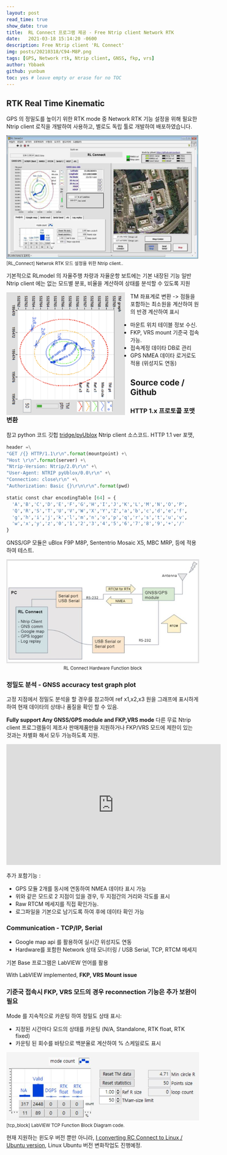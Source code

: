 ```yaml
---
layout: post
read_time: true
show_date: true
title:  RL Connect 프로그램 제공 - Free Ntrip client Network RTK
date:   2021-03-18 15:14:20 -0600
description: Free Ntrip client 'RL Connect'
img: posts/20210318/C94-M8P.png
tags: [GPS, Network rtk, Ntrip client, GNSS, fkp, vrs]
author: Ybbaek
github: yunbum
toc: yes # leave empty or erase for no TOC
---
```


## RTK Real Time Kinematic
GPS 의 정밀도를 높이기 위한 RTK mode 중 Network RTK 기능 설정을 위해 필요한 Ntrip client 로직을 개발하여 사용하고, 별로도 독립 툴로 개발하여 배포하였습니다.

![RL_Connect](./assets/img/posts/20210318/RL_Connect_ui.jpg)
<small>[RL_Connect] Netwrok RTK 모드 설정을 위한 Ntrip client..</small>

기본적으로 RLmodel 의 자율주행 차량과 자율운항 보트에는 기본 내장된 기능
일반 Ntrip client 에는 없는 모드별 분포, 비율을 계산하여 상태를 분석할 수 있도록 지원

<center><img style="float: left;margin-right: 1em;" src='./assets/img/posts/20210318/tm_circle.png' width="310" height="320"></center>

TM 좌표계로 변환 -> 점들을 포함하는 최소원을 계산하여 원의 반경 계산하여 표시

<ul><li>마운트 위치 테이블 정보 수신.</li><li>FKP, VRS mount 기준국 접속 가능.</li><li>접속계정 데이타 DB로 관리</li><li>GPS NMEA 데이타 로거로도 적용 (위성지도 연동) </li></ul>

## Source code / Github
### HTTP 1.x 프로토콜 포맷 변환

 참고 python 코드 깃헙 <a href="https://github.com/tridge/pyUblox/blob/master/ntrip.py">tridge/pyUblox</a> Ntrip client 소스코드. HTTP 1.1 ver 포맷, 

```python
header =\
"GET /{} HTTP/1.1\r\n".format(mountpoint) +\
"Host \r\n".format(server) +\
"Ntrip-Version: Ntrip/2.0\r\n" +\
"User-Agent: NTRIP pyUblox/0.0\r\n" +\
"Connection: close\r\n" +\
"Authorization: Basic {}\r\n\r\n".format(pwd)
```
```python
static const char encodingTable [64] = {
  'A','B','C','D','E','F','G','H','I','J','K','L','M','N','O','P',
  'Q','R','S','T','U','V','W','X','Y','Z','a','b','c','d','e','f',
  'g','h','i','j','k','l','m','n','o','p','q','r','s','t','u','v',
  'w','x','y','z','0','1','2','3','4','5','6','7','8','9','+','/'
}
```
GNSS/GP 모듈은 uBlox F9P M8P, Sententrio Mosaic X5, MBC MRP, 등에 적용하여 테스트.

<center><img src='./assets/img/posts/20210318/hw_block.JPG' width="540">
<small>RL Connect Hardware Function block</small></center>

<a name='Model3'></a>
### 정밀도 분석 - GNSS accuracy test graph plot

고정 지점에서 정밀도 분석을 할 경우를 참고하여 ref x1,x2,x3 원을 그래프에 표시하게 하여 현재 데이타의 상태나 품질을 확인 할 수 있음.

**Fully support Any GNSS/GPS module and FKP,VRS mode** 다른 무료 Ntrip client 프로그램들이 제조사 판매제품만을 지원하거나 FKP/VRS 모드에 제한이 있는 것과는 차별화 해서 모두 가능하도록 지원.

<iframe width="560" height="315" src="https://www.youtube.com/embed/ir2g4bBHfGc" title="YouTube video player" frameborder="0" allow="accelerometer; autoplay; clipboard-write; encrypted-media; gyroscope; picture-in-picture" allowfullscreen></iframe>

추가 포함기능 :
- GPS 모듈 2개를 동시에 연동하여 NMEA 데이타 표시 가능
- 위와 같은 모드로 2 지점이 있을 경우, 두 지점간의 거리와 각도를 표시
- Raw RTCM 메세지를 직접 확인가능.
- 로그파일을 기본으로 남기도록 하여 후에 데이타 확인 가능

<a name='Communication'></a>
### Communication - TCP/IP, Serial

- Google map api 를 활용하여 실시간 위성지도 연동
- Hardware를 포함한 Network 상태 모니터링 / USB Serial, TCP, RTCM 메세지

기본 Base 프로그램은 LabVIEW 언어를 활용

With LabVIEW implemented, **FKP, VRS Mount issue**
<a name='LabVIEW'></a>
### 기준국 접속시 FKP, VRS 모드의 경우 reconnection 기능은 추가 보완이 필요

Mode 를 지속적으로 카운팅 하여 정밀도 상태 표시:
- 지정된 시간마다 모드의 상태를 카운팅 (N/A, Standalone, RTK float, RTK fixed)
- 카운팅 된 회수를 바탕으로 백분율로 계산하여 % 스케일로도 표시 

![tcp_block](./assets/img/posts/20210318/statistics.JPG)
<small>[tcp_block] LabVIEW TCP Function Block Diagram code.</small>

현재 지원하는 윈도우 버전 뿐만 아니라, [I converting RC Connect to Linux / Ubuntu version](https://github.com/yunbum/NtripClient), Linux Ubuntu 버전 변화작업도 진행예정. 

